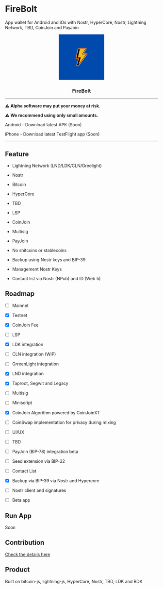# FireBolt

App wallet for Android  and iOs with Nostr, HyperCore, Nostr, Lightning Network, TBD, CoinJoin and PayJoin

<p align="center">
  <a href="https://github.com/AreaLayer/FireBolt" title="AreaLayer">
    <img alt="FireBolt" src="./src/assets/firebolt_logo_readme.png" width="150"></img>
  </a>
</p>

<h3 align="center">FireBolt</h3>


---

**⚠️ Alpha software may put your money at risk.**

**⚠️ We recommend using only small amounts.**

 Android - Download latest APK (Soon)

iPhone - Download latest TestFlight app (Soon)

---


## Feature

- Lightning Network (LND/LDK/CLN/Greelight)

- Nostr

- Bitcoin

- HyperCore 

- TBD

- LSP

- CoinJoin 

- Multisig 

- PayJoin

- No shitcoins or stablecoins

- Backup using Nostr keys and BIP-39

- Management Nostr Keys

- Contact list via Nostr (NPub) and ID (Web 5) 

## Roadmap

- [ ] Mainnet

- [X] Testnet

- [X] CoinJoin Fee

- [ ] LSP

- [x] LDK integration 

- [ ] CLN integration (WIP)

- [ ] GrreenLight integration

- [X] LND integration

- [X] Taproot, Segwit and Legacy

- [ ] Multisig

- [ ] Miniscript

- [x] CoinJoin Algorithm powered by CoinJoinXT

- [ ] CoinSwap implementation for privacy during mixing

- [ ] UI/UX

- [ ] TBD 

- [ ] PayJoin (BIP-78) integration beta

- [ ] Seed extension via BIP-32

- [ ] Contact List

- [x] Backup via BIP-39 via Nostr and Hypercore

- [ ] Nostr client and signatures 

- [ ] Beta app

## Run App 

Soon

## Contribution

[Check the details here](https://github.com/AreaLayer/FireBolt/blob/main/CONTRIBUTING.md)

## Product

Built on bitcoin-js, lightning-js,  HyperCore, Nostr, TBD, LDK and BDK

